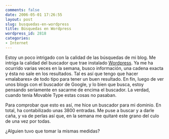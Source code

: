 ```yaml
---
comments: false
date: 2006-05-01 17:26:55
layout: post
slug: busquedas-en-wordpress
title: Búsquedas en Wordpress
wordpress_id: 2818
categories:
- Internet
---
```


Estoy un poco intrigado con la calidad de las búsquedas de mi blog. Me intriga la calidad del buscador que trae instalado [Wordpress](http://www.wordpress.com). Ya me ha ocurrido varias veces en la semana, busco información, una cadena exacta y ésta no sale en los resultados. Tal es así que tengo que hacer «malabares» de todo tipo para tener un buen resultado. En fin, luego de ver unos blogs con el buscador de Google, y lo bien que busca, estoy pensando seriamente en sacarme de encima el buscador. La verdad, cuando tenía Movable Type estas cosas no pasaban.





Para comprobar que esto es así, me hice un buscador para mi dominio. En total, ha contabilizado unas 3800 entradas. Me puse a buscar y a darle caña, y va de perlas así que, en la semana me quitaré este grano del culo de una vez por todas.





¿Alguien tuvo que tomar la mismas medidas?
